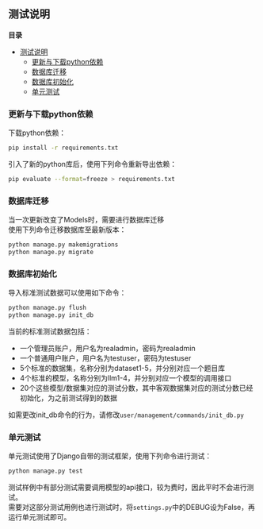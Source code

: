 ## 测试说明  
**目录**  
- [测试说明](#测试说明)
  - [更新与下载python依赖](#更新与下载python依赖)
  - [数据库迁移](#数据库迁移)
  - [数据库初始化](#数据库初始化)
  - [单元测试](#单元测试)
### 更新与下载python依赖  
下载python依赖：  
```bash
pip install -r requirements.txt
```
引入了新的python库后，使用下列命令重新导出依赖：  
```bash
pip evaluate --format=freeze > requirements.txt
```
### 数据库迁移  
当一次更新改变了Models时，需要进行数据库迁移  
使用下列命令迁移数据库至最新版本：  
```bash
python manage.py makemigrations
python manage.py migrate
```
### 数据库初始化  
导入标准测试数据可以使用如下命令：  
```bash
python manage.py flush
python manage.py init_db
``` 
当前的标准测试数据包括：  
* 一个管理员账户，用户名为realadmin，密码为realadmin  
* 一个普通用户账户，用户名为testuser，密码为testuser  
* 5个标准的数据集，名称分别为dataset1-5，并分别对应一个题目库  
* 4个标准的模型，名称分别为llm1-4，并分别对应一个模型的调用接口  
* 20个这些模型/数据集对应的测试分数，其中客观数据集对应的测试分数已经初始化，为之前测试得到的数据  

如需更改init_db命令的行为，请修改`user/management/commands/init_db.py`  
### 单元测试  
单元测试使用了Django自带的测试框架，使用下列命令进行测试：  
```bash
python manage.py test
```
测试样例中有部分测试需要调用模型的api接口，较为费时，因此平时不会进行测试。  
需要对这部分测试用例也进行测试时，将`settings.py`中的DEBUG设为False，再运行单元测试即可。  
